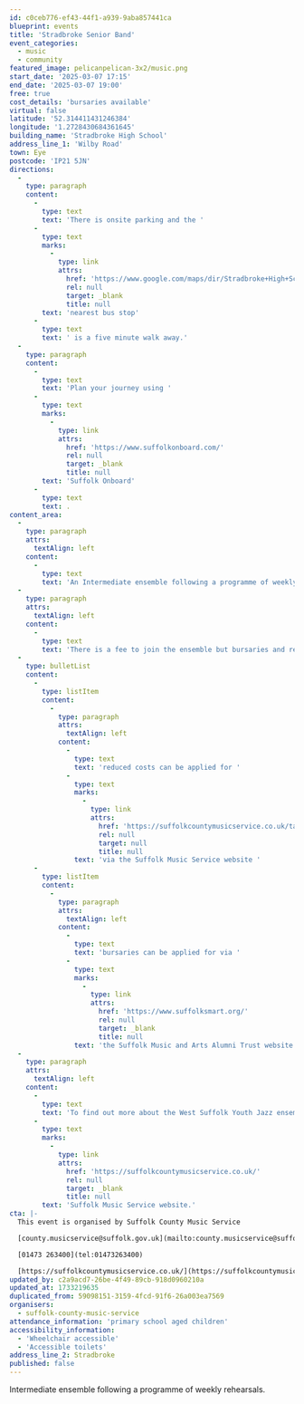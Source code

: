 ```yaml
---
id: c0ceb776-ef43-44f1-a939-9aba857441ca
blueprint: events
title: 'Stradbroke Senior Band'
event_categories:
  - music
  - community
featured_image: pelicanpelican-3x2/music.png
start_date: '2025-03-07 17:15'
end_date: '2025-03-07 19:00'
free: true
cost_details: 'bursaries available'
virtual: false
latitude: '52.314411431246384'
longitude: '1.2728430684361645'
building_name: 'Stradbroke High School'
address_line_1: 'Wilby Road'
town: Eye
postcode: 'IP21 5JN'
directions:
  -
    type: paragraph
    content:
      -
        type: text
        text: 'There is onsite parking and the '
      -
        type: text
        marks:
          -
            type: link
            attrs:
              href: 'https://www.google.com/maps/dir/Stradbroke+High+School,+Stradbroke,+Eye/Priory+Close,+Stradbroke,+Eye+IP21+5JR/@52.3155181,1.2694442,17z/data=!3m1!4b1!4m14!4m13!1m5!1m1!1s0x4878be301c77ea29:0x91866cc07e404c2d!2m2!1d1.2728538!2d52.3142934!1m5!1m1!1s0x47d99481fb7d8eb3:0x86fe7e66620f4af0!2m2!1d1.271254!2d52.316742!3e2?entry=ttu&g_ep=EgoyMDI0MTEyNC4xIKXMDSoASAFQAw%3D%3D'
              rel: null
              target: _blank
              title: null
        text: 'nearest bus stop'
      -
        type: text
        text: ' is a five minute walk away.'
  -
    type: paragraph
    content:
      -
        type: text
        text: 'Plan your journey using '
      -
        type: text
        marks:
          -
            type: link
            attrs:
              href: 'https://www.suffolkonboard.com/'
              rel: null
              target: _blank
              title: null
        text: 'Suffolk Onboard'
      -
        type: text
        text: .
content_area:
  -
    type: paragraph
    attrs:
      textAlign: left
    content:
      -
        type: text
        text: 'An Intermediate ensemble following a programme of weekly rehearsals during school term times, leading to shared performances and concerts throughout the year.'
  -
    type: paragraph
    attrs:
      textAlign: left
    content:
      -
        type: text
        text: 'There is a fee to join the ensemble but bursaries and reduced costs are available, including for people who are in receipt of free school meals and looked after children -'
  -
    type: bulletList
    content:
      -
        type: listItem
        content:
          -
            type: paragraph
            attrs:
              textAlign: left
            content:
              -
                type: text
                text: 'reduced costs can be applied for '
              -
                type: text
                marks:
                  -
                    type: link
                    attrs:
                      href: 'https://suffolkcountymusicservice.co.uk/take-part/remissions-information/'
                      rel: null
                      target: null
                      title: null
                text: 'via the Suffolk Music Service website '
      -
        type: listItem
        content:
          -
            type: paragraph
            attrs:
              textAlign: left
            content:
              -
                type: text
                text: 'bursaries can be applied for via '
              -
                type: text
                marks:
                  -
                    type: link
                    attrs:
                      href: 'https://www.suffolksmart.org/'
                      rel: null
                      target: _blank
                      title: null
                text: 'the Suffolk Music and Arts Alumni Trust website'
  -
    type: paragraph
    attrs:
      textAlign: left
    content:
      -
        type: text
        text: 'To find out more about the West Suffolk Youth Jazz ensemble or find an ensemble near you, please visit the '
      -
        type: text
        marks:
          -
            type: link
            attrs:
              href: 'https://suffolkcountymusicservice.co.uk/'
              rel: null
              target: _blank
              title: null
        text: 'Suffolk Music Service website.'
cta: |-
  This event is organised by Suffolk County Music Service

  [county.musicservice@suffolk.gov.uk](mailto:county.musicservice@suffolk.gov.uk)

  [01473 263400](tel:01473263400)

  [https://suffolkcountymusicservice.co.uk/](https://suffolkcountymusicservice.co.uk/)
updated_by: c2a9acd7-26be-4f49-89cb-918d0960210a
updated_at: 1733219635
duplicated_from: 59098151-3159-4fcd-91f6-26a003ea7569
organisers:
  - suffolk-county-music-service
attendance_information: 'primary school aged children'
accessibility_information:
  - 'Wheelchair accessible'
  - 'Accessible toilets'
address_line_2: Stradbroke
published: false
---
```

Intermediate ensemble following a programme of weekly rehearsals.